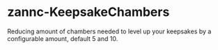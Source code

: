 # zannc-KeepsakeChambers
Reducing amount of chambers needed to level up your keepsakes by a configurable amount, default 5 and 10.
